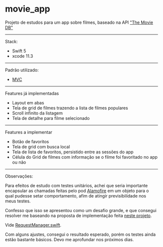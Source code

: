 # movie_app
Projeto de estudos para um app sobre filmes, baseado na API ["The Movie DB"](https://www.themoviedb.org/documentation/api)

***

Stack: 
* Swift 5
* xcode 11.3

***

Padrão utilizado: 
* [MVC](https://www.raywenderlich.com/1000705-model-view-controller-mvc-in-ios-a-modern-approach)


***

Features já implementadas

* Layout em abas
* Tela de grid de filmes trazendo a lista de filmes populares
* Scroll infinito da listagem
* Tela de detalhe para filme selecionado

***

Features a implementar

* Botão de favoritos
* Tela de grid com busca local
* Tela de lista de favoritos, persistido entre as sessões do app
* Célula do Grid de filmes com informação se o filme foi favoritado no app ou não

***

Observações:

Para efeitos de estudo com testes unitários, achei que seria importante encapsular as chamadas feitas pelo pod [Alamofire](https://cocoapods.org/pods/Alamofire) em um objeto para o qual pudesse setar comportamento, afim de atingir previsibilidade nos meus testes.

Confesso que isso se apresentou como um desafio grande, e que consegui resolver me baseando na proposta de implementação feita [neste projeto](https://github.com/ksteigerwald/MockAlamofire). 

Vide [RequestManager.swift](https://github.com/marcelaTozzato/movie_app/blob/master/movie_app/movie_app/Networking/RequestManager.swift).

Com alguns ajustes, consegui o resultado esperado, porém os testes ainda estão bastante básicos. Devo me aprofundar nos próximos dias.





